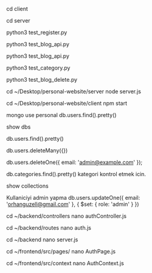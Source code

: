 cd client



cd server

python3 test_register.py

python3 test_blog_api.py

python3 test_blog_api.py

python3 test_category.py

python3 test_blog_delete.py


cd ~/Desktop/personal-website/server
node server.js


cd ~/Desktop/personal-website/client
npm start


mongo
use personal
db.users.find().pretty()

show dbs





db.users.find().pretty()


db.users.deleteMany({})

db.users.deleteOne({ email: 'admin@example.com' });

db.categories.find().pretty()   kategori kontrol etmek icin. 

show collections

Kullaniciyi admin yapma 
db.users.updateOne({ email: 'orhanguzell@gmail.com' }, { $set: { role: 'admin' } })




cd ~/backend/controllers
nano authController.js


cd ~/backend/routes
nano auth.js

cd ~/backend
nano server.js


cd ~/frontend/src/pages/
nano AuthPage.js

cd ~/frontend/src/context
nano AuthContext.js
